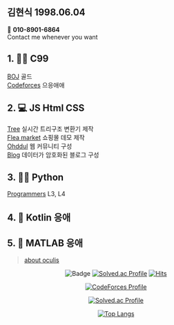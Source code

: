 <div class="text-justify>
<div class="pull-left">

## 김현식 1998.06.04
📱 <b>010-8901-6864</b>  
Contact me whenever you want  

## 1. :biking_man: C99  
[BOJ](https://github.com/oculi-s/Baekjoon) 골드  
[Codeforces](https://github.com/oculi-s/Codeforces) 으응애애  
  
## 2. :computer: JS Html CSS
[Tree](https://github.com/oculi-s/tree) 실시간 트리구조 변환기 제작  
[Flea market](https://github.com/oculi-s/flea_market) 쇼핑몰 데모 제작  
[Ohddul](https://github.com/oculi-s/ohddul) 웹 커뮤니티 구성  
[Blog](https://github.com/oculi-s/sample) 데이터가 암호화된 블로그 구성  

## 3. :running_man: Python
[Programmers](https://github.com/oculi-s/Programmers) L3, L4  

## 4. :iphone: Kotlin 응애  
## 5. :robot: MATLAB 응애  
> [about oculis](https://latina.bab2min.pe.kr/xe/lk/oculus?form=oculis)

</div>
<div class="pull-right" align="center">

![Badge](https://cp-logo.vercel.app/codeforces/oculis)
[![Solved.ac Profile](http://mazassumnida.wtf/api/mini/generate_badge?boj=oculis)](https://solved.ac/oculis)
[![Hits](https://hits.seeyoufarm.com/api/count/incr/badge.svg?url=https%3A%2F%2Fgithub.com%2Foculis0925&count_bg=%23000000&title_bg=%23D32424&icon=&icon_color=%23FF5555&title=hits&edge_flat=false)](https://hits.seeyoufarm.com)

[![CodeForces Profile](https://cf.leed.at?id=oculis)](https://codeforces.com/profile/oculis)
                                      
[![Solved.ac Profile](http://mazassumnida.wtf/api/v2/generate_badge?boj=oculis)](https://solved.ac/oculis/)

[![Top Langs](https://github-readme-stats.vercel.app/api/top-langs/?username=oculi-s&layout=compact)](https://github.com/anuraghazra/github-readme-stats)

</div>
</div>
